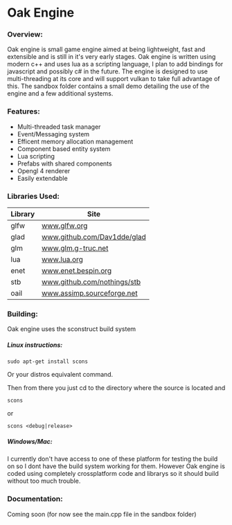 # Oak Engine
### Overview:
 
Oak engine is small game engine aimed at being lightweight, fast and extensible and is still in it's very early stages. Oak engine is written using modern c++ and uses lua as a scripting language, I plan to add bindings for javascript and possibly c# in the future. The engine is designed to use multi-threading at its core and will support vulkan to take full advantage of this. The sandbox folder contains a small demo detailing the use of the engine and a few additional systems.

### Features:
- Multi-threaded task manager
- Event/Messaging system
- Efficent memory allocation management
- Component based entity system
- Lua scripting
- Prefabs with shared components
- Opengl 4 renderer
- Easily extendable

### Libraries Used:

| Library | Site |
| --- | --- |
| glfw | www.glfw.org |
| glad | www.github.com/Dav1dde/glad |
| glm | www.glm.g-truc.net |
| lua | www.lua.org |
| enet | www.enet.bespin.org |
| stb | www.github.com/nothings/stb |
| oail | www.assimp.sourceforge.net |

### Building:

Oak engine uses the sconstruct build system

##### Linux instructions:
~~~~
sudo apt-get install scons
~~~~
Or your distros equivalent command.

Then from there you just cd to the directory where the source is located and
~~~~
scons
~~~~
or
~~~~
scons <debug|release>
~~~~

##### Windows/Mac:
 
I currently don't have access to one of these platform for testing the build on so I dont have the build system working for them. However Oak engine is coded using completely crossplatform code and librarys so it should build without too much trouble. 

### Documentation:

Coming soon (for now see the main.cpp file in the sandbox folder) 
